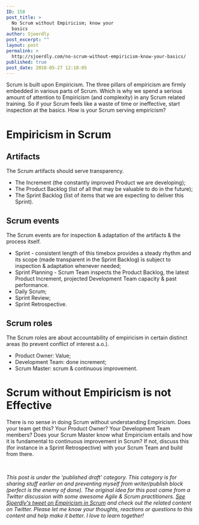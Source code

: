 ```yaml
---
ID: 158
post_title: >
  No Scrum without Empiricism; know your
  basics
author: Sjoerdly
post_excerpt: ""
layout: post
permalink: >
  http://sjoerdly.com/no-scrum-without-empiricism-know-your-basics/
published: true
post_date: 2018-05-27 12:18:05
---
```

Scrum is built upon Empiricism. The three pillars of empiricism are firmly embedded in various parts of Scrum. Which is why we spend a serious amount of attention to Empiricism (and complexity) in any Scrum related training. So if your Scrum feels like a waste of time or ineffective, start inspection at the basics. How is your Scrum serving empiricism?
<h1>Empiricism in Scrum</h1>
<h2>Artifacts</h2>
The Scrum artifacts should serve transparency.
<ul>
 	<li>The Increment (the constantly improved Product we are developing);</li>
 	<li>The Product Backlog (list of all that may be valuable to do in the future);</li>
 	<li>The Sprint Backlog (list of items that we are expecting to deliver this Sprint).</li>
</ul>
<h2>Scrum events</h2>
The Scrum events are for inspection &amp; adaptation of the artifacts &amp; the process itself.
<ul>
 	<li>Sprint - consistent length of this timebox provides a steady rhythm and its scope (made transparent in the Sprint Backlog) is subject to inspection &amp; adaptation whenever needed;</li>
 	<li>Sprint Planning - Scrum Team inspects the Product Backlog, the latest Product Increment, projected Development Team capacity &amp; past performance.</li>
 	<li>Daily Scrum;</li>
 	<li>Sprint Review;</li>
 	<li>Sprint Retrospective.</li>
</ul>
<h2>Scrum roles</h2>
The Scrum roles are about accountability of empiricism in certain distinct areas (to prevent conflict of interest a.o.).
<ul>
 	<li>Product Owner: Value;</li>
 	<li>Development Team: done increment;</li>
 	<li>Scrum Master: scrum &amp; continuous improvement.</li>
</ul>
<h1>Scrum without Empiricism is not Effective</h1>
There is no sense in doing Scrum without understanding Empiricism. Does your team get this? Your Product Owner? Your Development Team members? Does your Scrum Master know what Empiricism entails and how it is fundamental to continuous improvement in Scrum? If not, discuss this (for instance in a Sprint Retrospective) with your Scrum Team and build from there.

&nbsp;

<em>This post is under the 'published draft' category. This category is for sharing stuff earlier on and preventing myself from writer/publish block (perfect is the enemy of done). The original idea for this post came from a Twitter discussion with some awesome Agile &amp; Scrum practitioners. <a href="https://twitter.com/sjoerdly/status/1000319441161347072">See Sjoerdly's tweet on Empiricism in Scrum</a> and check out the related content on Twitter. Please let me know your thoughts, reactions or questions to this content and help make it better. I love to learn together!</em>